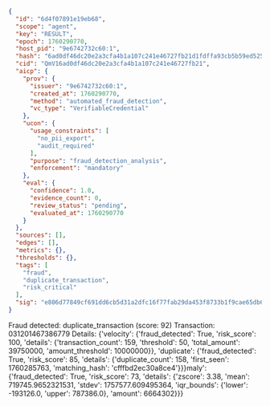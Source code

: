 ```json
{
  "id": "6d4f07891e19eb68",
  "scope": "agent",
  "key": "RESULT",
  "epoch": 1760290770,
  "host_pid": "9e6742732c60:1",
  "hash": "6ad0df46dc20e2a3cfa4b1a107c241e46727fb21d1fdffa93cb5b59ed525bb7d",
  "cid": "QmV16ad0df46dc20e2a3cfa4b1a107c241e46727fb21",
  "aicp": {
    "prov": {
      "issuer": "9e6742732c60:1",
      "created_at": 1760290770,
      "method": "automated_fraud_detection",
      "vc_type": "VerifiableCredential"
    },
    "ucon": {
      "usage_constraints": [
        "no_pii_export",
        "audit_required"
      ],
      "purpose": "fraud_detection_analysis",
      "enforcement": "mandatory"
    },
    "eval": {
      "confidence": 1.0,
      "evidence_count": 0,
      "review_status": "pending",
      "evaluated_at": 1760290770
    }
  },
  "sources": [],
  "edges": [],
  "metrics": {},
  "thresholds": {},
  "tags": [
    "fraud",
    "duplicate_transaction",
    "risk_critical"
  ],
  "sig": "e806d77849cf691dd6cb5d31a2dfc16f77fab29da453f8733b1f9cae65db6f6c"
}
```

Fraud detected: duplicate_transaction (score: 92)
Transaction: 031201467386779
Details: {'velocity': {'fraud_detected': True, 'risk_score': 100, 'details': {'transaction_count': 159, 'threshold': 50, 'total_amount': 39750000, 'amount_threshold': 10000000}}, 'duplicate': {'fraud_detected': True, 'risk_score': 85, 'details': {'duplicate_count': 158, 'first_seen': 1760285763, 'matching_hash': 'cfffbd2ec30a8ce4'}}}maly': {'fraud_detected': True, 'risk_score': 73, 'details': {'zscore': 3.38, 'mean': 719745.9652321531, 'stdev': 1757577.609495364, 'iqr_bounds': {'lower': -193126.0, 'upper': 787386.0}, 'amount': 6664302}}}